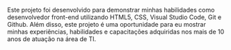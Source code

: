 Este projeto foi desenvolvido para demonstrar minhas habilidades como desenvolvedor front-end utilizando HTML5, CSS, Visual Studio Code, Git e Github. Além disso, este projeto é uma oportunidade para eu mostrar minhas experiências, habilidades e capacitações adquiridas nos mais de 10 anos de atuação na área de TI.